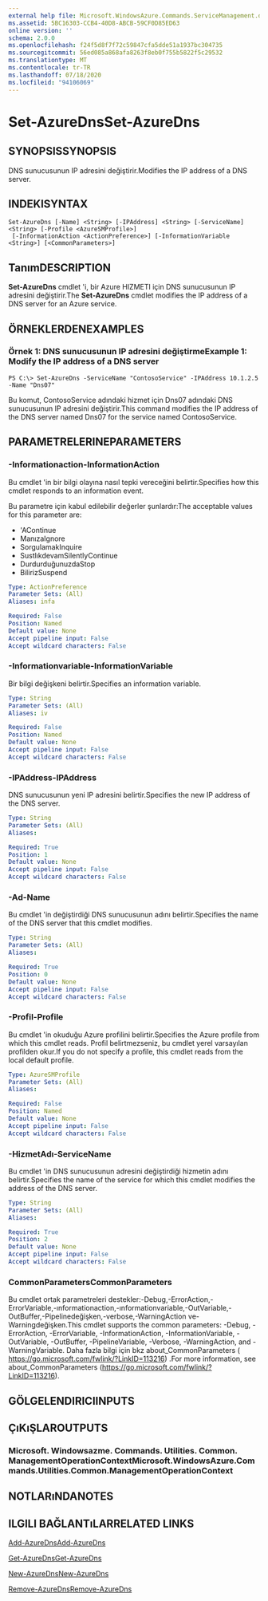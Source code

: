 ```yaml
---
external help file: Microsoft.WindowsAzure.Commands.ServiceManagement.dll-Help.xml
ms.assetid: 5BC16303-CCB4-40D8-ABCB-59CF0D85ED63
online version: ''
schema: 2.0.0
ms.openlocfilehash: f24f5d8f7f72c59847cfa5dde51a1937bc304735
ms.sourcegitcommit: 56ed085a868afa8263f8eb0f755b5822f5c29532
ms.translationtype: MT
ms.contentlocale: tr-TR
ms.lasthandoff: 07/18/2020
ms.locfileid: "94106069"
---
```

# <span data-ttu-id="e32c3-101">Set-AzureDns</span><span class="sxs-lookup"><span data-stu-id="e32c3-101">Set-AzureDns</span></span>

## <span data-ttu-id="e32c3-102">SYNOPSIS</span><span class="sxs-lookup"><span data-stu-id="e32c3-102">SYNOPSIS</span></span>
<span data-ttu-id="e32c3-103">DNS sunucusunun IP adresini değiştirir.</span><span class="sxs-lookup"><span data-stu-id="e32c3-103">Modifies the IP address of a DNS server.</span></span>

## <span data-ttu-id="e32c3-104">INDEKI</span><span class="sxs-lookup"><span data-stu-id="e32c3-104">SYNTAX</span></span>

```
Set-AzureDns [-Name] <String> [-IPAddress] <String> [-ServiceName] <String> [-Profile <AzureSMProfile>]
 [-InformationAction <ActionPreference>] [-InformationVariable <String>] [<CommonParameters>]
```

## <span data-ttu-id="e32c3-105">Tanım</span><span class="sxs-lookup"><span data-stu-id="e32c3-105">DESCRIPTION</span></span>
<span data-ttu-id="e32c3-106">**Set-AzureDns** cmdlet 'i, bir Azure HIZMETI için DNS sunucusunun IP adresini değiştirir.</span><span class="sxs-lookup"><span data-stu-id="e32c3-106">The **Set-AzureDns** cmdlet modifies the IP address of a DNS server for an Azure service.</span></span>

## <span data-ttu-id="e32c3-107">ÖRNEKLERDEN</span><span class="sxs-lookup"><span data-stu-id="e32c3-107">EXAMPLES</span></span>

### <span data-ttu-id="e32c3-108">Örnek 1: DNS sunucusunun IP adresini değiştirme</span><span class="sxs-lookup"><span data-stu-id="e32c3-108">Example 1: Modify the IP address of a DNS server</span></span>
```
PS C:\> Set-AzureDns -ServiceName "ContosoService" -IPAddress 10.1.2.5 -Name "Dns07"
```

<span data-ttu-id="e32c3-109">Bu komut, ContosoService adındaki hizmet için Dns07 adındaki DNS sunucusunun IP adresini değiştirir.</span><span class="sxs-lookup"><span data-stu-id="e32c3-109">This command modifies the IP address of the DNS server named Dns07 for the service named ContosoService.</span></span>

## <span data-ttu-id="e32c3-110">PARAMETRELERINE</span><span class="sxs-lookup"><span data-stu-id="e32c3-110">PARAMETERS</span></span>

### <span data-ttu-id="e32c3-111">-Informationaction</span><span class="sxs-lookup"><span data-stu-id="e32c3-111">-InformationAction</span></span>
<span data-ttu-id="e32c3-112">Bu cmdlet 'in bir bilgi olayına nasıl tepki vereceğini belirtir.</span><span class="sxs-lookup"><span data-stu-id="e32c3-112">Specifies how this cmdlet responds to an information event.</span></span>

<span data-ttu-id="e32c3-113">Bu parametre için kabul edilebilir değerler şunlardır:</span><span class="sxs-lookup"><span data-stu-id="e32c3-113">The acceptable values for this parameter are:</span></span>

- <span data-ttu-id="e32c3-114">'A</span><span class="sxs-lookup"><span data-stu-id="e32c3-114">Continue</span></span>
- <span data-ttu-id="e32c3-115">Manıza</span><span class="sxs-lookup"><span data-stu-id="e32c3-115">Ignore</span></span>
- <span data-ttu-id="e32c3-116">Sorgulamak</span><span class="sxs-lookup"><span data-stu-id="e32c3-116">Inquire</span></span>
- <span data-ttu-id="e32c3-117">Sustlıkdevam</span><span class="sxs-lookup"><span data-stu-id="e32c3-117">SilentlyContinue</span></span>
- <span data-ttu-id="e32c3-118">Durdurduğunuzda</span><span class="sxs-lookup"><span data-stu-id="e32c3-118">Stop</span></span>
- <span data-ttu-id="e32c3-119">Biliriz</span><span class="sxs-lookup"><span data-stu-id="e32c3-119">Suspend</span></span>

```yaml
Type: ActionPreference
Parameter Sets: (All)
Aliases: infa

Required: False
Position: Named
Default value: None
Accept pipeline input: False
Accept wildcard characters: False
```

### <span data-ttu-id="e32c3-120">-Informationvariable</span><span class="sxs-lookup"><span data-stu-id="e32c3-120">-InformationVariable</span></span>
<span data-ttu-id="e32c3-121">Bir bilgi değişkeni belirtir.</span><span class="sxs-lookup"><span data-stu-id="e32c3-121">Specifies an information variable.</span></span>

```yaml
Type: String
Parameter Sets: (All)
Aliases: iv

Required: False
Position: Named
Default value: None
Accept pipeline input: False
Accept wildcard characters: False
```

### <span data-ttu-id="e32c3-122">-IPAddress</span><span class="sxs-lookup"><span data-stu-id="e32c3-122">-IPAddress</span></span>
<span data-ttu-id="e32c3-123">DNS sunucusunun yeni IP adresini belirtir.</span><span class="sxs-lookup"><span data-stu-id="e32c3-123">Specifies the new IP address of the DNS server.</span></span>

```yaml
Type: String
Parameter Sets: (All)
Aliases: 

Required: True
Position: 1
Default value: None
Accept pipeline input: False
Accept wildcard characters: False
```

### <span data-ttu-id="e32c3-124">-Ad</span><span class="sxs-lookup"><span data-stu-id="e32c3-124">-Name</span></span>
<span data-ttu-id="e32c3-125">Bu cmdlet 'in değiştirdiği DNS sunucusunun adını belirtir.</span><span class="sxs-lookup"><span data-stu-id="e32c3-125">Specifies the name of the DNS server that this cmdlet modifies.</span></span>

```yaml
Type: String
Parameter Sets: (All)
Aliases: 

Required: True
Position: 0
Default value: None
Accept pipeline input: False
Accept wildcard characters: False
```

### <span data-ttu-id="e32c3-126">-Profil</span><span class="sxs-lookup"><span data-stu-id="e32c3-126">-Profile</span></span>
<span data-ttu-id="e32c3-127">Bu cmdlet 'in okuduğu Azure profilini belirtir.</span><span class="sxs-lookup"><span data-stu-id="e32c3-127">Specifies the Azure profile from which this cmdlet reads.</span></span>
<span data-ttu-id="e32c3-128">Profil belirtmezseniz, bu cmdlet yerel varsayılan profilden okur.</span><span class="sxs-lookup"><span data-stu-id="e32c3-128">If you do not specify a profile, this cmdlet reads from the local default profile.</span></span>

```yaml
Type: AzureSMProfile
Parameter Sets: (All)
Aliases: 

Required: False
Position: Named
Default value: None
Accept pipeline input: False
Accept wildcard characters: False
```

### <span data-ttu-id="e32c3-129">-HizmetAdı</span><span class="sxs-lookup"><span data-stu-id="e32c3-129">-ServiceName</span></span>
<span data-ttu-id="e32c3-130">Bu cmdlet 'in DNS sunucusunun adresini değiştirdiği hizmetin adını belirtir.</span><span class="sxs-lookup"><span data-stu-id="e32c3-130">Specifies the name of the service for which this cmdlet modifies the address of the DNS server.</span></span>

```yaml
Type: String
Parameter Sets: (All)
Aliases: 

Required: True
Position: 2
Default value: None
Accept pipeline input: False
Accept wildcard characters: False
```

### <span data-ttu-id="e32c3-131">CommonParameters</span><span class="sxs-lookup"><span data-stu-id="e32c3-131">CommonParameters</span></span>
<span data-ttu-id="e32c3-132">Bu cmdlet ortak parametreleri destekler:-Debug,-ErrorAction,-ErrorVariable,-ınformationaction,-ınformationvariable,-OutVariable,-OutBuffer,-Pipelinedeğişken,-verbose,-WarningAction ve-Warningdeğişken.</span><span class="sxs-lookup"><span data-stu-id="e32c3-132">This cmdlet supports the common parameters: -Debug, -ErrorAction, -ErrorVariable, -InformationAction, -InformationVariable, -OutVariable, -OutBuffer, -PipelineVariable, -Verbose, -WarningAction, and -WarningVariable.</span></span> <span data-ttu-id="e32c3-133">Daha fazla bilgi için bkz about_CommonParameters ( https://go.microsoft.com/fwlink/?LinkID=113216) .</span><span class="sxs-lookup"><span data-stu-id="e32c3-133">For more information, see about_CommonParameters (https://go.microsoft.com/fwlink/?LinkID=113216).</span></span>

## <span data-ttu-id="e32c3-134">GÖLGELENDIRICI</span><span class="sxs-lookup"><span data-stu-id="e32c3-134">INPUTS</span></span>

## <span data-ttu-id="e32c3-135">ÇıKıŞLAR</span><span class="sxs-lookup"><span data-stu-id="e32c3-135">OUTPUTS</span></span>

### <span data-ttu-id="e32c3-136">Microsoft. Windowsazme. Commands. Utilities. Common. ManagementOperationContext</span><span class="sxs-lookup"><span data-stu-id="e32c3-136">Microsoft.WindowsAzure.Commands.Utilities.Common.ManagementOperationContext</span></span>

## <span data-ttu-id="e32c3-137">NOTLARıNDA</span><span class="sxs-lookup"><span data-stu-id="e32c3-137">NOTES</span></span>

## <span data-ttu-id="e32c3-138">ILGILI BAĞLANTıLAR</span><span class="sxs-lookup"><span data-stu-id="e32c3-138">RELATED LINKS</span></span>

[<span data-ttu-id="e32c3-139">Add-AzureDns</span><span class="sxs-lookup"><span data-stu-id="e32c3-139">Add-AzureDns</span></span>](./Add-AzureDns.md)

[<span data-ttu-id="e32c3-140">Get-AzureDns</span><span class="sxs-lookup"><span data-stu-id="e32c3-140">Get-AzureDns</span></span>](./Get-AzureDns.md)

[<span data-ttu-id="e32c3-141">New-AzureDns</span><span class="sxs-lookup"><span data-stu-id="e32c3-141">New-AzureDns</span></span>](./New-AzureDns.md)

[<span data-ttu-id="e32c3-142">Remove-AzureDns</span><span class="sxs-lookup"><span data-stu-id="e32c3-142">Remove-AzureDns</span></span>](./Remove-AzureDns.md)


